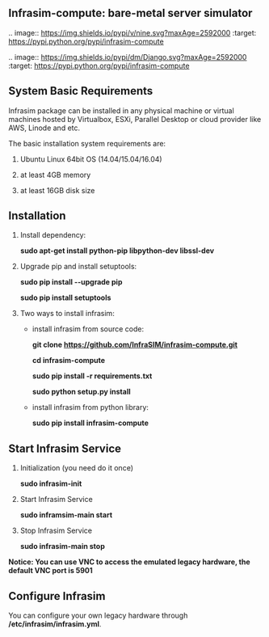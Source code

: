 Infrasim-compute: bare-metal server simulator
-----------------------------------------------------

.. image:: https://img.shields.io/pypi/v/nine.svg?maxAge=2592000   :target: https://pypi.python.org/pypi/infrasim-compute

.. image:: https://img.shields.io/pypi/dm/Django.svg?maxAge=2592000   :target: https://pypi.python.org/pypi/infrasim-compute

System Basic Requirements
-------------------------
Infrasim package can be installed in any physical machine or virtual machines hosted by Virtualbox, ESXi, Parallel Desktop or cloud provider like AWS, Linode and etc.

The basic installation system requirements are:

1.  Ubuntu Linux 64bit OS (14.04/15.04/16.04)

2.  at least 4GB memory

3.  at least 16GB disk size

Installation
------------

1. Install dependency:

    **sudo apt-get install python-pip libpython-dev libssl-dev**

2. Upgrade pip and install setuptools:

    **sudo pip install --upgrade pip**

    **sudo pip install setuptools**

3. Two ways to install infrasim:

    * install infrasim from source code:

        **git clone https://github.com/InfraSIM/infrasim-compute.git**

        **cd infrasim-compute**

        **sudo pip install -r requirements.txt**

        **sudo python setup.py install**

    * install infrasim from python library:

        **sudo pip install infrasim-compute**

Start Infrasim Service
----------------------

1. Initialization (you need do it once)

    **sudo infrasim-init**

2. Start Infrasim Service

    **sudo inframsim-main start**

3. Stop Infrasim Service

    **sudo infrasim-main stop**

**Notice: You can use VNC to access the emulated legacy hardware, the default VNC port is 5901**

Configure Infrasim
-------------------

You can configure your own legacy hardware through **/etc/infrasim/infrasim.yml**.

